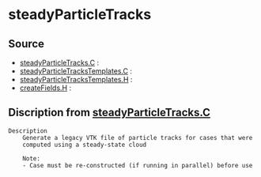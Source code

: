 # steadyParticleTracks

## Source

- [steadyParticleTracks.C](steadyParticleTracks.C) : 
- [steadyParticleTracksTemplates.C](steadyParticleTracksTemplates.C) : 
- [steadyParticleTracksTemplates.H](steadyParticleTracksTemplates.H) : 
- [createFields.H](createFields.H) : 


## Discription from [steadyParticleTracks.C](steadyParticleTracks.C)

```
Description
    Generate a legacy VTK file of particle tracks for cases that were
    computed using a steady-state cloud

    Note:
    - Case must be re-constructed (if running in parallel) before use


```

